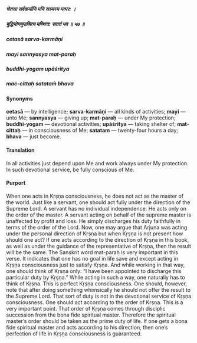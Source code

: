 ##### चेतसा सर्वकर्माणि मयि सन्न्यस्य मत्पर: ।
##### बुद्धियोगमुपाश्रित्य मच्चित्त: सततं भव ॥ ५७ ॥

##### cetasā sarva-karmāṇi
##### mayi sannyasya mat-paraḥ
##### buddhi-yogam upāśritya
##### mac-cittaḥ satataṁ bhava

#### Synonyms

**cetasā** — by intelligence; **sarva**-**karmāṇi** — all kinds of activities; **mayi** — unto Me; **sannyasya** — giving up; **mat**-**paraḥ** — under My protection; **buddhi**-**yogam** — devotional activities; **upāśritya** — taking shelter of; **mat**-**cittaḥ** — in consciousness of Me; **satatam** — twenty-four hours a day; **bhava** — just become.

#### Translation

In all activities just depend upon Me and work always under My protection. In such devotional service, be fully conscious of Me.

#### Purport

When one acts in Kṛṣṇa consciousness, he does not act as the master of the world. Just like a servant, one should act fully under the direction of the Supreme Lord. A servant has no individual independence. He acts only on the order of the master. A servant acting on behalf of the supreme master is unaffected by profit and loss. He simply discharges his duty faithfully in terms of the order of the Lord. Now, one may argue that Arjuna was acting under the personal direction of Kṛṣṇa but when Kṛṣṇa is not present how should one act? If one acts according to the direction of Kṛṣṇa in this book, as well as under the guidance of the representative of Kṛṣṇa, then the result will be the same. The Sanskrit word mat-paraḥ is very important in this verse. It indicates that one has no goal in life save and except acting in Kṛṣṇa consciousness just to satisfy Kṛṣṇa. And while working in that way, one should think of Kṛṣṇa only: “I have been appointed to discharge this particular duty by Kṛṣṇa.” While acting in such a way, one naturally has to think of Kṛṣṇa. This is perfect Kṛṣṇa consciousness. One should, however, note that after doing something whimsically he should not offer the result to the Supreme Lord. That sort of duty is not in the devotional service of Kṛṣṇa consciousness. One should act according to the order of Kṛṣṇa. This is a very important point. That order of Kṛṣṇa comes through disciplic succession from the bona fide spiritual master. Therefore the spiritual master’s order should be taken as the prime duty of life. If one gets a bona fide spiritual master and acts according to his direction, then one’s perfection of life in Kṛṣṇa consciousness is guaranteed.